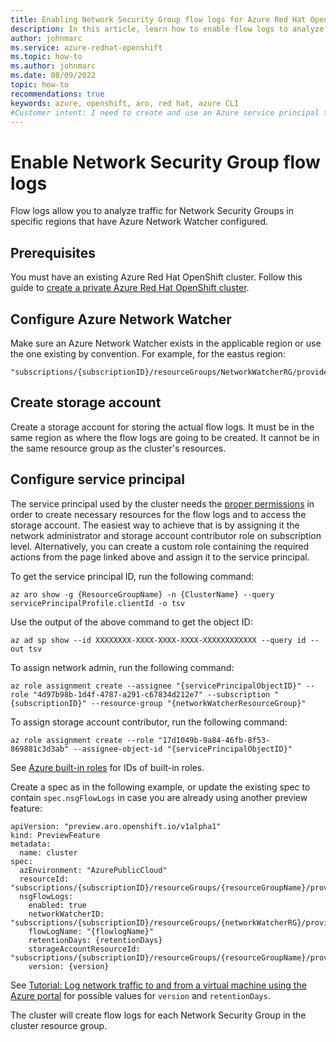 ```yaml
---
title: Enabling Network Security Group flow logs for Azure Red Hat OpenShift
description: In this article, learn how to enable flow logs to analyze traffic for Network Security Groups.
author: johnmarc
ms.service: azure-redhat-openshift
ms.topic: how-to
ms.author: johnmarc
ms.date: 08/09/2022
topic: how-to
recommendations: true
keywords: azure, openshift, aro, red hat, azure CLI
#Customer intent: I need to create and use an Azure service principal to restrict permissions to my Azure Red Hat OpenShift cluster.
---
```


# Enable Network Security Group flow logs

Flow logs allow you to analyze traffic for Network Security Groups in specific regions that have Azure Network Watcher configured.

## Prerequisites

You must have an existing Azure Red Hat OpenShift cluster. Follow this guide to [create a private Azure Red Hat OpenShift cluster](howto-create-private-cluster-4x.md).

## Configure Azure Network Watcher

Make sure an Azure Network Watcher exists in the applicable region or use the one existing by convention. For example, for the eastus region:
```
"subscriptions/{subscriptionID}/resourceGroups/NetworkWatcherRG/providers/Microsoft.Network/networkWatchers/NetworkWatcher_eastus"
```

## Create storage account

Create a storage account for storing the actual flow logs. It must be in the same region as where the flow logs are going to be created. It cannot be in the same resource group as the cluster's resources.

## Configure service principal

The service principal used by the cluster needs the [proper permissions](../network-watcher/required-rbac-permissions.md) in order to create necessary resources for the flow logs and to access the storage account. The easiest way to achieve that is by assigning it the network administrator and storage account contributor role on subscription level. Alternatively, you can create a custom role containing the required actions from the page linked above and assign it to the service principal.

To get the service principal ID, run the following command:
```
az aro show -g {ResourceGroupName} -n {ClusterName} --query servicePrincipalProfile.clientId -o tsv 
```
Use the output of the above command to get the object ID:
```
az ad sp show --id XXXXXXXX-XXXX-XXXX-XXXX-XXXXXXXXXXXX --query id --out tsv
```
To assign network admin, run the following command:
```
az role assignment create --assignee "{servicePrincipalObjectID}" --role "4d97b98b-1d4f-4787-a291-c67834d212e7" --subscription "{subscriptionID}" --resource-group "{networkWatcherResourceGroup}"
```
To assign storage account contributor, run the following command:
```
az role assignment create --role "17d1049b-9a84-46fb-8f53-869881c3d3ab" --assignee-object-id "{servicePrincipalObjectID}"
```
See [Azure built-in roles](../role-based-access-control/built-in-roles.md) for IDs of built-in roles.

Create a spec as in the following example, or update the existing spec to contain `spec.nsgFlowLogs` in case you are already using another preview feature:
```
apiVersion: "preview.aro.openshift.io/v1alpha1"
kind: PreviewFeature
metadata:
  name: cluster
spec:
  azEnvironment: "AzurePublicCloud"
  resourceId: "subscriptions/{subscriptionID}/resourceGroups/{resourceGroupName}/providers/Microsoft.RedHatOpenShift/openShiftClusters/{clusterID}"
  nsgFlowLogs:
    enabled: true
    networkWatcherID: "subscriptions/{subscriptionID}/resourceGroups/{networkWatcherRG}/providers/Microsoft.Network/networkWatchers/{networkWatcherName}"
    flowLogName: "{flowlogName}"
    retentionDays: {retentionDays}
    storageAccountResourceId: "subscriptions/{subscriptionID}/resourceGroups/{resourceGroupName}/providers/Microsoft.Storage/storageAccounts/{storageAccountName}"
    version: {version}  
```
See [Tutorial: Log network traffic to and from a virtual machine using the Azure portal](../network-watcher/network-watcher-nsg-flow-logging-portal.md) for possible values for `version` and `retentionDays`.
    
The cluster will create flow logs for each Network Security Group in the cluster resource group.
